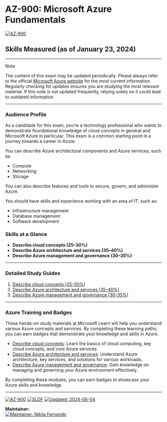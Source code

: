 # AZ-900: Microsoft Azure Fundamentals
<a href="#"><img src="https://img.shields.io/badge/AZ--900-blue?style=for-the-badge&logo=microsoft-azure&logoColor=white" alt="AZ-900" /></a> 

## Skills Measured (as of January 23, 2024)
---

> [!NOTE]  
> The content of this exam may be updated periodically. Please always refer to the official <a href="https://learn.microsoft.com/en-us/credentials/certifications/resources/study-guides/az-900?wt.mc_id=studentamb_198011">Microsoft Azure website</a> for the most current information. Regularly checking for updates ensures you are studying the most relevant material. If this note is not updated frequently, relying solely on it could lead to outdated information.

---

### Audience Profile

As a candidate for this exam, you’re a technology professional who wants to demonstrate foundational knowledge of cloud concepts in general and Microsoft Azure in particular. This exam is a common starting point in a journey towards a career in Azure.

You can describe Azure architectural components and Azure services, such as:
- Compute
- Networking
- Storage

You can also describe features and tools to secure, govern, and administer Azure.

You should have skills and experience working with an area of IT, such as:
- Infrastructure management
- Database management
- Software development

### Skills at a Glance

- **Describe cloud concepts (25–30%)**
- **Describe Azure architecture and services (35–40%)**
- **Describe Azure management and governance (30–35%)**

---

### Detailed Study Guides

1. [Describe cloud concepts (25–30%)](1-Describe%20cloud%20concepts%20(25–30%25).md)
2. [Describe Azure architecture and services (35–40%)](2-Describe%20Azure%20architecture%20and%20services%20(35–40%25).md)
3. [Describe Azure management and governance (30–35%)](3-Describe%20Azure%20management%20and%20governance%20(30–35%25).md)

----

### Azure Training and Badges

These hands-on study materials at Microsoft Learn will help you understand various Azure concepts and services. By completing these learning paths, you can earn badges that demonstrate your knowledge and skills in Azure.

- [Describe cloud concepts](https://learn.microsoft.com/en-us/training/paths/microsoft-azure-fundamentals-describe-cloud-concepts/?wt.mc_id=studentamb_198011): Learn the basics of cloud computing, key cloud concepts, and core Azure services.
- [Describe Azure architecture and services](https://learn.microsoft.com/en-us/training/paths/azure-fundamentals-describe-azure-architecture-services/?wt.mc_id=studentamb_198011): Understand Azure architecture, key services, and solutions for various workloads.
- [Describe Azure management and governance](https://learn.microsoft.com/en-us/training/paths/describe-azure-management-governance/?wt.mc_id=studentamb_198011): Gain knowledge on managing and governing your Azure environment effectively.

By completing these modules, you can earn badges to showcase your Azure skills and knowledge.

---

<a href="#"><img src="https://img.shields.io/badge/AZ--900-blue?style=flat-square&logo=microsoft-azure&logoColor=white" alt="AZ-900" /></a> 
<a href="#"><img src="https://img.shields.io/badge/SLDF-blue?style=flat-square&logo=microsoft-azure&logoColor=white" alt="SLDF" /></a> 
<a href="#"><img src="https://img.shields.io/badge/Updated-2024--06--04-blue?style=flat-square&logo=microsoft-azure&logoColor=white" alt="Updated: 2024-06-04" /></a>  

**Maintainer:**  
<a href="#"><img src="https://img.shields.io/badge/Maintainer-Nikila%20Fernando-blue?style=flat-square" alt="Maintainer: Nikila Fernando" /></a>


